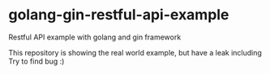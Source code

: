 # golang-gin-restful-api-example
Restful API example with golang and gin framework

This repository is showing the real world example, but have a leak including
Try to find bug :) 
